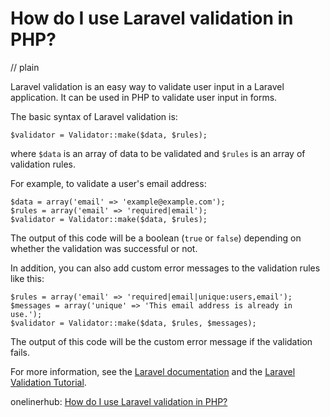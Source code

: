 # How do I use Laravel validation in PHP?
// plain

Laravel validation is an easy way to validate user input in a Laravel application. It can be used in PHP to validate user input in forms.

The basic syntax of Laravel validation is:

```
$validator = Validator::make($data, $rules);
```

where `$data` is an array of data to be validated and `$rules` is an array of validation rules.

For example, to validate a user's email address:

```
$data = array('email' => 'example@example.com');
$rules = array('email' => 'required|email');
$validator = Validator::make($data, $rules);
```

The output of this code will be a boolean (`true` or `false`) depending on whether the validation was successful or not.

In addition, you can also add custom error messages to the validation rules like this:

```
$rules = array('email' => 'required|email|unique:users,email');
$messages = array('unique' => 'This email address is already in use.');
$validator = Validator::make($data, $rules, $messages);
```

The output of this code will be the custom error message if the validation fails.

For more information, see the [Laravel documentation](https://laravel.com/docs/7.x/validation) and the [Laravel Validation Tutorial](https://laraveldaily.com/laravel-validation-tutorial/).

onelinerhub: [How do I use Laravel validation in PHP?](https://onelinerhub.com/php-laravel/how-do-i-use-laravel-validation-in-php)